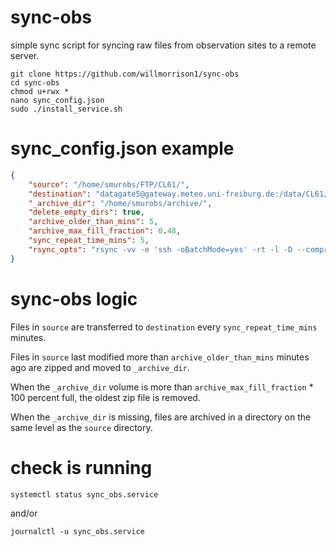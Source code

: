 # sync-obs
simple sync script for syncing raw files from observation sites to a remote server.

``` 
git clone https://github.com/willmorrison1/sync-obs
cd sync-obs
chmod u+rwx *
nano sync_config.json
sudo ./install_service.sh
```

# sync_config.json example


``` json
{
    "source": "/home/smurobs/FTP/CL61/",
    "destination": "datagate5@gateway.meteo.uni-freiburg.de:/data/CL61/T3250605/",
    "_archive_dir": "/home/smurobs/archive/",
    "delete_empty_dirs": true,
    "archive_older_than_mins": 5,
    "archive_max_fill_fraction": 0.48,
    "sync_repeat_time_mins": 5,
    "rsync_opts": "rsync -vv -e 'ssh -oBatchMode=yes' -rt -l -D --compress --compress-level=7 --append-verify --update --no-owner --no-group --no-perms --chmod=ugo=rwX --mkpath"
}

```
# sync-obs logic

Files in `source` are transferred to `destination` every `sync_repeat_time_mins` minutes.

Files in `source` last modified more than `archive_older_than_mins` minutes ago are zipped and moved to `_archive_dir`.

When the `_archive_dir` volume is more than `archive_max_fill_fraction` * 100 percent full, the oldest zip file is removed.

When the `_archive_dir` is missing, files are archived in a directory on the same level as the `source` directory.

# check is running

```
systemctl status sync_obs.service
```
and/or
```
journalctl -u sync_obs.service
```


